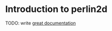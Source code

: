 # Introduction to perlin2d

TODO: write [great documentation](http://jacobian.org/writing/what-to-write/)
